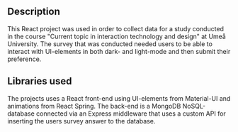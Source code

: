 ## Description
This React project was used in order to collect data for a study conducted in the course "Current topic in interaction technology and design" at Umeå University. The survey that was conducted needed users to be able to interact with UI-elements in both dark- and light-mode and then submit their preference.

## Libraries used
The projects uses a React front-end using UI-elements from Material-UI and animations from React Spring. The back-end is a MongoDB NoSQL-database connected via an Express middleware that uses a custom API for inserting the users survey answer to the database.
